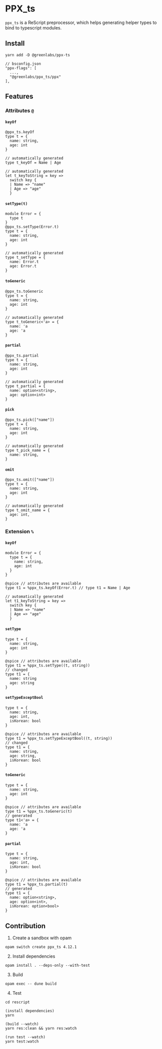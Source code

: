 # PPX_ts

`ppx_ts` is a ReScript preprocessor, which helps generating helper types to bind to typescript modules.

## Install

```rescript
yarn add -D @greenlabs/ppx-ts
```

```rescript
// bsconfig.json
"ppx-flags": [
  ...,
  "@greenlabs/ppx_ts/ppx"
],
```

## Features

### Attributes `@`

#### `keyOf`

```rescript
@ppx_ts.keyOf
type t = {
  name: string,
  age: int
}

// automatically generated
type t_keyOf = Name | Age

// automatically generated
let t_keyToString = key =>
  switch key {
  | Name => "name"
  | Age => "age"
  }
```

#### `setType(t)`

```rescript
module Error = {
  type t
}
@ppx_ts.setType(Error.t)
type t = {
  name: string,
  age: int
}

// automatically generated
type t_setType = {
  name: Error.t
  age: Error.t
}
```

#### `toGeneric`

```rescript
@ppx_ts.toGeneric
type t = {
  name: string,
  age: int
}

// automatically generated
type t_toGeneric<'a> = {
  name: 'a
  age: 'a
}
```

#### `partial`

```rescript
@ppx_ts.partial
type t = {
  name: string,
  age: int
}

// automatically generated
type t_partial = {
  name: option<string>,
  age: option<int>
}
```

#### `pick`

```rescript
@ppx_ts.pick(["name"])
type t = {
  name: string,
  age: int
}

// automatically generated
type t_pick_name = {
  name: string,
}
```

#### `omit`

```rescript
@ppx_ts.omit(["name"])
type t = {
  name: string,
  age: int
}

// automatically generated
type t_omit_name = {
  age: int,
}
```

### Extension `%`

#### `keyOf`

```rescript
module Error = {
  type t = {
    name: string,
    age: int
  }
}

@spice // attributes are available
type t1 = %ppx_ts.keyOf(Error.t) // type t1 = Name | Age

// automatically generated
let t1_keyToString = key =>
  switch key {
  | Name => "name"
  | Age => "age"
  }
```

#### `setType`

```rescript
type t = {
  name: string,
  age: int
}

@spice // attributes are available
type t1 = %ppx_ts.setType((t, string))
// changed
type t1 = {
  name: string
  age: string
}
```

#### `setTypeExceptBool`

```rescript
type t = {
  name: string,
  age: int,
  isKorean: bool
}

@spice // attributes are available
type t1 = %ppx_ts.setTypeExceptBool((t, string))
// changed
type t1 = {
  name: string,
  age: string,
  isKorean: bool
}
```

#### `toGeneric`

```rescript
type t = {
  name: string,
  age: int
}

@spice // attributes are available
type t1 = %ppx_ts.toGeneric(t)
// generated
type t1<'a> = {
  name: 'a
  age: 'a
}
```

#### `partial`

```rescript
type t = {
  name: string,
  age: int,
  isKorean: bool
}

@spice // attributes are available
type t1 = %ppx_ts.partial(t)
// generated
type t1 = {
  name: option<string>,
  age: option<int>,
  isKorean: option<bool>
}
```

## Contribution

1. Create a sandbox with opam

```
opam switch create ppx_ts 4.12.1
```

2. Install dependencies

```
opam install . --deps-only --with-test
```

3. Build

```
opam exec -- dune build
```

4. Test

```
cd rescript

(install dependencies)
yarn

(build --watch)
yarn res:clean && yarn res:watch

(run test --watch)
yarn test:watch
```
